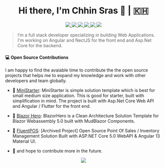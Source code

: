 <h1 align="center">Hi there, I'm Chhin Sras 👋 | 🇰🇭</h1>

<p align="center"> 
 <a href="https://github.com/therealsras" alt="sras's github">
   <img src="https://img.shields.io/badge/-@chhinsras-%23181717?style=flat-square&logo=github" />
 </a>
 <a href="https://www.linkedin.com/in/chhin-sras-3924b5119" alt="sras's linkedin">
   <img src="https://img.shields.io/badge/-chhinsras-blue?style=flat-square&logo=Linkedin&logoColor=white&link=https://www.linkedin.com/in/chhin-sras-3924b5119/" />
 </a>
 <a href="https://www.facebook.com/chhinsras/" alt="sras's facebook">
   <img src="https://img.shields.io/badge/-chhinsras-blue?style=flat-square&logo=Facebook&logoColor=white&link=https://www.facebook.com/chhinsras/" />
 </a>
 <a href="https://chhinsras.com" alt="sras's blog">
   <img src="https://img.shields.io/badge/chhinsras.com-brightgreen?style=flat-square" />
 </a>
  <a href="https://twitter.com/chhinsras95" alt="sras's twitter">
   <img src="https://img.shields.io/badge/-@chhinsras95-%231DA1F2?style=flat-square&logo=twitter&logoColor=ffffff" />
 </a>
 <a>
   <img src="https://komarev.com/ghpvc/?username=chhinsras&color=ff69b4" />
 </a>
</p>


> I’m a full stack developer specializing in building Web Applications. I'm working on Angular and NectJS for the front end and Asp.Net Core for the backend.

#### 💻 Open Source Contributions

I am happy to find the avaiable time to contribute the the open source projects that helps me to expand my knowledge and work with other developers and team globally.

- 🛒 [MiniStarter](https://github.com/therealsras/ministarter): MiniStarter is simple solution template which is best for small medium size application. This is good for starter, built with simplification in mind. The project is built with Asp.Net Core Web API and Angular / Flutter for the front end.
- 🛒 [Blazor Hero](https://github.com/fullstackhero/blazor-starter-kit): BlazorHero is a Clean Architecture Solution Template for Blazor Webassembly 5.0 built with MudBlazor Components.
- 🛒 [FluentPOS](https://github.com/chhinsras/fluentpos): [Archived Project] Open Source Point Of Sales / Inventory Management Solution
Built with ASP.NET Core 5.0 WebAPI & Angular 13 Material UI.

- 🥇 and hope to contribute more in the future.

<p align="center">
  <a href="#" alt="sras's github stats"><img src="https://github-readme-stats.vercel.app/api?username=chhinsras" /></a>
</p>
